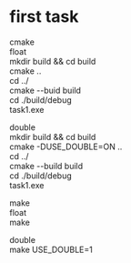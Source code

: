 # first task  
cmake  
float  
    mkdir build && cd build  
    cmake ..  
    cd ../  
    cmake --buid build  
    cd ./build/debug  
    task1.exe  
  
double  
    mkdir build && cd build  
    cmake -DUSE_DOUBLE=ON ..  
    cd ../  
    cmake --build build  
    cd ./build/debug  
    task1.exe  
  
make  
float  
    make  
  
double  
    make USE_DOUBLE=1  
